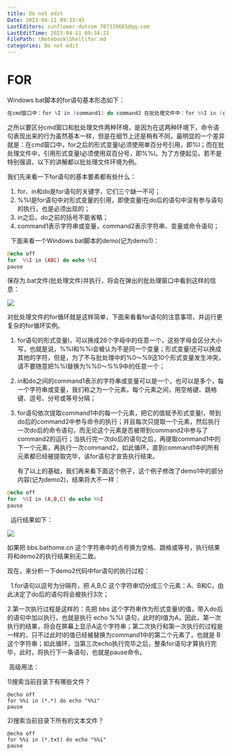 ```yaml
---
title: Do not edit
Date: 2023-04-11 09:33:45
LastEditors: sunflower-dotcom 707339665@qq.com
LastEditTime: 2023-04-11 09:34:21
FilePath: \Notebook\Shell\for.md
categories: Do not edit
---
```

# FOR

Windows bat脚本的for语句基本形态如下：

```java
在cmd窗口中：for %I in (command1) do command2 在批处理文件中：for %%I in (command1) do command2
```

之所以要区分cmd窗口和批处理文件两种环境，是因为在这两种环境下，命令语句表现出来的行为虽然基本一样，但是在细节上还是稍有不同，最明显的一个差异就是：在cmd窗口中，for之后的形式变量I必须使用单百分号引用，即%I；而在批处理文件中，引用形式变量I必须使用双百分号，即%%I。为了方便起见，若不是特别强调，以下的讲解都以批处理文件环境为例。

我们先来看一下for语句的基本要素都有些什么：

1. for、in和do是for语句的关键字，它们三个缺一不可；
2. %%I是for语句中对形式变量的引用，即使变量l在do后的语句中没有参与语句的执行，也是必须出现的；
3. in之后，do之前的括号不能省略；
4. command1表示字符串或变量，command2表示字符串、变量或命令语句；

  下面来看一个Windows bat脚本的demo(记为demo1)：

```php
@echo off
for  %%I in (ABC) do echo %%I
pause
```

 保存为.bat文件(批处理文件)并执行，将会在弹出的批处理窗口中看到这样的信息：

![](//img-blog.csdn.net/20180320184647370)  

 对批处理文件的for循环就是这样简单，下面来看看for语句的注意事项，并运行更复杂的for循环实例。

1. for语句的形式变量I，可以换成26个字母中的任意一个，这些字母会区分大小写，也就是说，%%I和%%i会被认为不是同一个变量；形式变量I还可以换成其他的字符，但是，为了不与批处理中的%0～%9这10个形式变量发生冲突，请不要随意把%%I替换为%%0～%%9中的任意一个；
2. in和do之间的command1表示的字符串或变量可以是一个，也可以是多个，每一个字符串或变量，我们称之为一个元素，每个元素之间，用空格键、跳格键、逗号、分号或等号分隔；
3. for语句依次提取command1中的每一个元素，把它的值赋予形式变量I，带到do后的command2中参与命令的执行；并且每次只提取一个元素，然后执行一次do后的命令语句，而无论这个元素是否被带到command2中参与了command2的运行；当执行完一次do后的语句之后，再提取command1中的下一个元素，再执行一次command2，如此循环，直到command1中的所有元素都已经被提取完毕，该for语句才宣告执行结束。
    
    有了以上的基础，我们再来看下面这个例子，这个例子修改了demo1中的部分内容(记为demo2)，结果将大不一样：
    

```php
@echo off
for  %%I in (A,B,C) do echo %%I
pause
```

  运行结果如下：

![](//img-blog.csdn.net/20180320184632835)  

如果把 bbs.bathome.cn 这个字符串中的点号换为空格、跳格或等号，执行结果将和demo2的执行结果别无二致。

现在，来分析一下demo2代码中for语句的执行过程：

  1.for语句以逗号为分隔符，把 A,B,C 这个字符串切分成三个元素：A、B和C，由此决定了do后的语句将会被执行3次；   

 2.第一次执行过程是这样的：先把 bbs 这个字符串作为形式变量I的值，带入do后的语句中加以执行，也就是执行 echo %%I 语句，此时的I值为A，因此，第一次执行的结果，将会在屏幕上显示A这个字符串；第二次执行和第一次执行的过程是一样的，只不过此时I的值已经被替换为command1中的第二个元素了，也就是 B 这个字符串；如此循环，当第三次echo执行完毕之后，整条for语句才算执行完毕，此时，将执行下一条语句，也就是pause命令。

 高级用法：

1)搜索当前目录下有哪些文件？

```cobol
@echo off
for %%i in (*.*) do echo "%%i"
pause
```

2)搜索当前目录下所有的文本文件？

```cobol
@echo off
for %%i in (*.txt) do echo "%%i"
pause
```